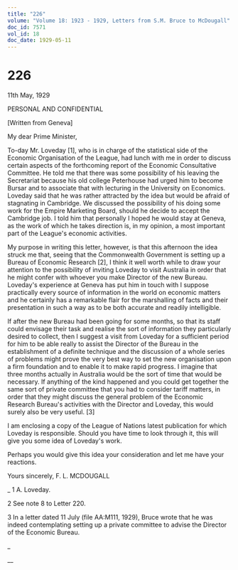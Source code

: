 ```yaml
---
title: "226"
volume: "Volume 18: 1923 - 1929, Letters from S.M. Bruce to McDougall"
doc_id: 7571
vol_id: 18
doc_date: 1929-05-11
---
```


# 226

11th May, 1929

PERSONAL AND CONFIDENTIAL

[Written from Geneva] 

My dear Prime Minister,

To-day Mr. Loveday [1], who is in charge of the statistical side of the Economic Organisation of the League, had lunch with me in order to discuss certain aspects of the forthcoming report of the Economic Consultative Committee. He told me that there was some possibility of his leaving the Secretariat because his old college Peterhouse had urged him to become Bursar and to associate that with lecturing in the University on Economics. Loveday said that he was rather attracted by the idea but would be afraid of stagnating in Cambridge. We discussed the possibility of his doing some work for the Empire Marketing Board, should he decide to accept the Cambridge job. I told him that personally I hoped he would stay at Geneva, as the work of which he takes direction is, in my opinion, a most important part of the League's economic activities.

My purpose in writing this letter, however, is that this afternoon the idea struck me that, seeing that the Commonwealth Government is setting up a Bureau of Economic Research [2], I think it well worth while to draw your attention to the possibility of inviting Loveday to visit Australia in order that he might confer with whoever you make Director of the new Bureau. Loveday's experience at Geneva has put him in touch with I suppose practically every source of information in the world on economic matters and he certainly has a remarkable flair for the marshalling of facts and their presentation in such a way as to be both accurate and readily intelligible.

If after the new Bureau had been going for some months, so that its staff could envisage their task and realise the sort of information they particularly desired to collect, then I suggest a visit from Loveday for a sufficient period for him to be able really to assist the Director of the Bureau in the establishment of a definite technique and the discussion of a whole series of problems might prove the very best way to set the new organisation upon a firm foundation and to enable it to make rapid progress. I imagine that three months actually in Australia would be the sort of time that would be necessary. If anything of the kind happened and you could get together the same sort of private committee that you had to consider tariff matters, in order that they might discuss the general problem of the Economic Research Bureau's activities with the Director and Loveday, this would surely also be very useful. [3]

I am enclosing a copy of the League of Nations latest publication for which Loveday is responsible. Should you have time to look through it, this will give you some idea of Loveday's work.

Perhaps you would give this idea your consideration and let me have your reactions.

Yours sincerely, F. L. MCDOUGALL 

_ 1 A. Loveday.

2 See note 8 to Letter 220.

3 In a letter dated 11 July (file AA:M111, 1929), Bruce wrote that he was indeed contemplating setting up a private committee to advise the Director of the Economic Bureau.

_

__
